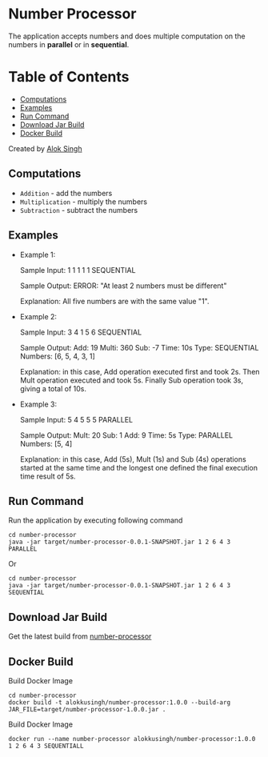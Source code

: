 # Number Processor
The application accepts numbers and does multiple computation on the numbers in **parallel** or in **sequential**.

Table of Contents
=================

   * [Computations](#computations)
   * [Examples](#examples)
   * [Run Command](#run-command)
   * [Download Jar Build](#download-jar-build)
   * [Docker Build](#docker-build)

Created by [Alok Singh](https://github.com/alokkusingh)

## Computations
- `Addition` - add the numbers 
- `Multiplication` - multiply the numbers
- `Subtraction` - subtract the numbers

## Examples
- Example 1:

    Sample Input:
    1 1 1 1 1 SEQUENTIAL

    Sample Output:
    ERROR: "At least 2 numbers must be different"

    Explanation: All five numbers are with the same value "1".

- Example 2:

    Sample Input:
    3 4 1 5 6 SEQUENTIAL

    Sample Output:
    Add: 19
    Multi: 360
    Sub: -7
    Time: 10s
    Type: SEQUENTIAL
    Numbers: [6, 5, 4, 3, 1]

    Explanation: in this case, Add operation executed first and took 2s. Then Mult operation executed and took 5s. Finally Sub operation took 3s, giving a total of 10s.

- Example 3:

    Sample Input: 
    5 4 5 5 5 PARALLEL

    Sample Output:
    Mult: 20
    Sub: 1
    Add: 9
    Time: 5s
    Type: PARALLEL
    Numbers: [5, 4]

    Explanation: in this case, Add (5s), Mult (1s) and Sub (4s) operations started at the same time and the longest one defined the final execution time result of 5s.


## Run Command
Run the application by executing following command
```
cd number-processor
java -jar target/number-processor-0.0.1-SNAPSHOT.jar 1 2 6 4 3 PARALLEL
```
Or
```
cd number-processor
java -jar target/number-processor-0.0.1-SNAPSHOT.jar 1 2 6 4 3 SEQUENTIAL
``` 

## Download Jar Build
Get the latest build from [number-processor](https://github.com/alokkusingh/number-processor/packages/349251)

## Docker Build
Build Docker Image
```
cd number-processor
docker build -t alokkusingh/number-processor:1.0.0 --build-arg JAR_FILE=target/number-processor-1.0.0.jar .
``` 
Build Docker Image
```
docker run --name number-processor alokkusingh/number-processor:1.0.0 1 2 6 4 3 SEQUENTIALL
```